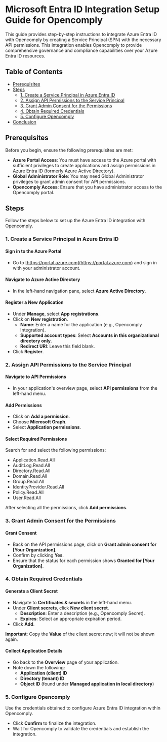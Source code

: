 # Microsoft Entra ID Integration Setup Guide for Opencomply

This guide provides step-by-step instructions to integrate Azure Entra ID with Opencomply by creating a Service Principal (SPN) with the necessary API permissions. This integration enables Opencomply to provide comprehensive governance and compliance capabilities over your Azure Entra ID resources.

## Table of Contents

- [Prerequisites](#prerequisites)
- [Steps](#steps)
  - [1. Create a Service Principal in Azure Entra ID](#1-create-a-service-principal-in-azure-entra-id)
  - [2. Assign API Permissions to the Service Principal](#2-assign-api-permissions-to-the-service-principal)
  - [3. Grant Admin Consent for the Permissions](#3-grant-admin-consent-for-the-permissions)
  - [4. Obtain Required Credentials](#4-obtain-required-credentials)
  - [5. Configure Opencomply](#5-configure-opencomply)
- [Conclusion](#conclusion)

## Prerequisites

Before you begin, ensure the following prerequisites are met:

- **Azure Portal Access**: You must have access to the Azure portal with sufficient privileges to create applications and assign permissions in Azure Entra ID (formerly Azure Active Directory).
- **Global Administrator Role**: You may need Global Administrator privileges to grant admin consent for API permissions.
- **Opencomply Access**: Ensure that you have administrator access to the Opencomply portal.

## Steps

Follow the steps below to set up the Azure Entra ID integration with Opencomply.

### 1. Create a Service Principal in Azure Entra ID

#### Sign in to the Azure Portal

- Go to [https://portal.azure.com](https://portal.azure.com) and sign in with your administrator account.

#### Navigate to Azure Active Directory

- In the left-hand navigation pane, select **Azure Active Directory**.

#### Register a New Application

- Under **Manage**, select **App registrations**.
- Click on **New registration**.
  - **Name**: Enter a name for the application (e.g., Opencomply Integration).
  - **Supported account types**: Select **Accounts in this organizational directory only**.
  - **Redirect URI**: Leave this field blank.
- Click **Register**.

### 2. Assign API Permissions to the Service Principal

#### Navigate to API Permissions

- In your application's overview page, select **API permissions** from the left-hand menu.

#### Add Permissions

- Click on **Add a permission**.
- Choose **Microsoft Graph**.
- Select **Application permissions**.

#### Select Required Permissions

Search for and select the following permissions:

- Application.Read.All
- AuditLog.Read.All
- Directory.Read.All
- Domain.Read.All
- Group.Read.All
- IdentityProvider.Read.All
- Policy.Read.All
- User.Read.All

After selecting all the permissions, click **Add permissions**.

### 3. Grant Admin Consent for the Permissions

#### Grant Consent

- Back on the API permissions page, click on **Grant admin consent for [Your Organization]**.
- Confirm by clicking **Yes**.
- Ensure that the status for each permission shows **Granted for [Your Organization]**.

### 4. Obtain Required Credentials

#### Generate a Client Secret

- Navigate to **Certificates & secrets** in the left-hand menu.
- Under **Client secrets**, click **New client secret**.
  - **Description**: Enter a description (e.g., Opencomply Secret).
  - **Expires**: Select an appropriate expiration period.
- Click **Add**.

**Important**: Copy the **Value** of the client secret now; it will not be shown again.

#### Collect Application Details

- Go back to the **Overview** page of your application.
- Note down the following:
  - **Application (client) ID**
  - **Directory (tenant) ID**
  - **Object ID** (found under **Managed application in local directory**)

### 5. Configure Opencomply

Use the credentials obtained to configure Azure Entra ID integration within Opencomply.

- Click **Confirm** to finalize the integration.
- Wait for Opencomply to validate the credentials and establish the integration.